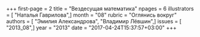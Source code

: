 +++
first-page = 2
title = "Вездесущая математика"
npages = 6
illustrators = [ "Наталья Гаврилова",]
month = "08"
rubric = "Оглянись вокруг"
authors = [ "Эмилия Александрова", "Владимир Лёвшин",]
issues = [ "2013_08",]
year = "2013"
date = "2017-04-24T15:37:57+03:00"
+++
